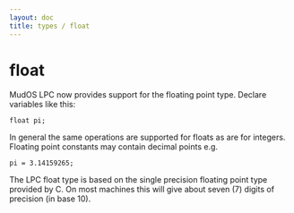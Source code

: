 ```yaml
---
layout: doc
title: types / float
---
```

# float

MudOS LPC now provides support for the floating point type. Declare
variables like this:

    float pi;

In general the same operations are supported for floats as are for integers.
Floating point constants may contain decimal points e.g.

    pi = 3.14159265;

The LPC float type is based on the single precision floating point type
provided by C. On most machines this will give about seven (7) digits
of precision (in base 10).
